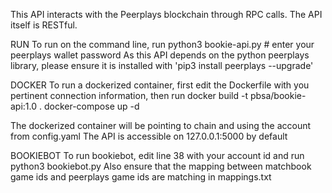 This API interacts with the Peerplays blockchain through RPC calls. The API itself is RESTful.

RUN
To run on the command line, run
python3 bookie-api.py # enter your peerplays wallet password
As this API depends on the python peerplays library, please ensure it is installed with 'pip3 install peerplays --upgrade'

DOCKER
To run a dockerized container, first edit the Dockerfile with you pertinent connection information, then run
docker build -t pbsa/bookie-api:1.0 . 
docker-compose up -d

The dockerized container will be pointing to chain and using the account from config.yaml
The API is accessible on 127.0.0.1:5000 by default

BOOKIEBOT
To run bookiebot, edit line 38 with your account id and run
python3 bookiebot.py
Also ensure that the mapping between matchbook game ids and peerplays game ids are matching in mappings.txt
